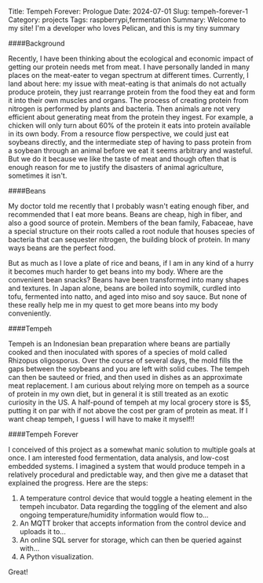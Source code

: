 Title: Tempeh Forever: Prologue
Date: 2024-07-01
Slug: tempeh-forever-1
Category: projects
Tags: raspberrypi,fermentation
Summary: Welcome to my site! I'm a developer who loves Pelican, and this is my tiny summary

####Background

Recently, I have been thinking about the ecological and economic impact of getting our protein needs met from meat. I have personally landed in many places on the meat-eater to vegan spectrum at different times. Currently, I land about here: my issue with meat-eating is that animals do not actually produce protein, they just rearrange protein from the food they eat and form it into their own muscles and organs. The process of creating protein from nitrogen is performed by plants and bacteria. Then animals are not very efficient about generating meat from the protein they ingest. For example, a chicken will only turn about 60% of the protein it eats into protein available in its own body. From a resource flow perspective, we could just eat soybeans directly, and the intermediate step of having to pass protein from a soybean through an animal before we eat it seems arbitrary and wasteful. But we do it because we like the taste of meat and though often that is enough reason for me to justify the disasters of animal agriculture, sometimes it isn't.

####Beans

My doctor told me recently that I probably wasn't eating enough fiber, and recommended that I eat more beans. Beans are cheap, high in fiber, and also a good source of protein. Members of the bean family, Fabaceae, have a special structure on their roots called a root nodule that houses species of bacteria that can sequester nitrogen, the building block of protein. In many ways beans are the perfect food.

But as much as I love a plate of rice and beans, if I am in any kind of a hurry it becomes much harder to get beans into my body. Where are the convenient bean snacks? Beans have been transformed into many shapes and textures. In Japan alone, beans are boiled into soymilk, curdled into tofu, fermented into natto, and aged into miso and soy sauce. But none of these really help me in my quest to get more beans into my body conveniently.

####Tempeh

Tempeh is an Indonesian bean preparation where beans are partially cooked and then inoculated with spores of a species of mold called Rhizopus oligosporus. Over the course of several days, the mold fills the gaps between the soybeans and you are left with solid cubes. The tempeh can then be sauteed or fried, and then used in dishes as an approximate meat replacement. I am curious about relying more on tempeh as a source of protein in my own diet, but in general it is still treated as an exotic curiosity in the US. A half-pound of tempeh at my local grocery store is $5, putting it on par with if not above the cost per gram of protein as meat. If I want cheap tempeh, I guess I will have to make it myself!!

####Tempeh Forever

I conceived of this project as a somewhat manic solution to multiple goals at once. I am interested food fermentation, data analysis, and low-cost embedded systems. I imagined a system that would produce tempeh in a relatively procedural and predictable way, and then give me a dataset that explained the progress. Here are the steps:
1. A temperature control device that would toggle a heating element in the tempeh incubator. Data regarding the toggling of the element and also ongoing temperature/humidity information would flow to...
2. An MQTT broker that accepts information from the control device and uploads it to...
3. An online SQL server for storage, which can then be queried against with...
4. A Python visualization.

Great!
